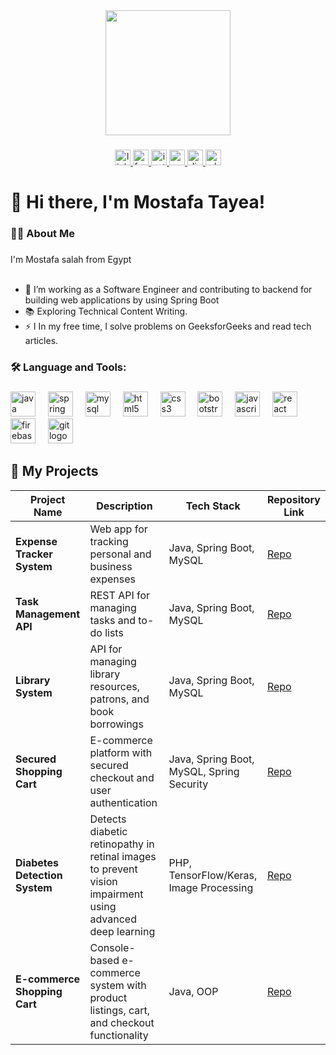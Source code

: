 <div align="center">
  <img height="200" src="https://media0.giphy.com/media/v1.Y2lkPTc5MGI3NjExYTh5MGQ3MWdnODdlaHRpczR2MW04Nnlhbmx5NWN2Z3ZqeXllNmVlYSZlcD12MV9pbnRlcm5hbF9naWZfYnlfaWQmY3Q9Zw/OLPQ6z2hlHmwFc4Hso/giphy.webp"  />
</div>

###

<div align="center">
  <a href="https://www.linkedin.com/in/mostafa-salah-tayea-000129196/" target="_blank">
    <img src="https://img.shields.io/static/v1?message=LinkedIn&logo=linkedin&label=&color=0077B5&logoColor=white&labelColor=&style=for-the-badge" height="25" alt="linkedin logo"  />
  </a>
  <a href="https://www.facebook.com/profile.php?id=100002398553125&mibextid=ZbWKwL" target="_blank">
    <img src="https://img.shields.io/static/v1?message=Facebook&logo=facebook&label=&color=1877F2&logoColor=white&labelColor=&style=for-the-badge" height="25" alt="facebook logo"  />
  </a>
  <a href="https://www.instagram.com/mustafa_tayea?igsh=MTRqNjVpZWRvb2czdg==" target="_blank">
    <img src="https://img.shields.io/static/v1?message=Instagram&logo=instagram&label=&color=E4405F&logoColor=white&labelColor=&style=for-the-badge" height="25" alt="instagram logo"  />
  </a>
  <a href="mailto:memosalah553@gmail.com" target="_blank">
    <img src="https://img.shields.io/static/v1?message=Gmail&logo=gmail&label=&color=D14836&logoColor=white&labelColor=&style=for-the-badge" height="25" alt="gmail logo"  />
  </a>
  <a href="Mostafa_Tay3" target="_blank">
    <img src="https://img.shields.io/static/v1?message=Discord&logo=discord&label=&color=7289DA&logoColor=white&labelColor=&style=for-the-badge" height="25" alt="discord logo"  />
  </a>
  <a href="https://wa.link/pve7hw" target="_blank">
    <img src="https://img.shields.io/static/v1?message=Whatsapp&logo=whatsapp&label=&color=25D366&logoColor=white&labelColor=&style=for-the-badge" height="25" alt="whatsapp logo"  />
  </a>
</div>

###

<h1 align="left">👋 Hi there, I'm Mostafa Tayea!</h1>

###

<h3 align="left">👩‍💻  About Me</h3>

###

  I'm Mostafa salah from Egypt
  <br><br>
  - 🔭  I’m working as a Software Engineer and contributing to backend for building web applications by using Spring Boot
  - 📚 Exploring Technical Content Writing.
  - ⚡ I In my free time, I solve problems on GeeksforGeeks and read tech articles.

###

<h3 align="left">🛠 Language and Tools:</h3>

###

<div align="left">
  <img src="https://cdn.jsdelivr.net/gh/devicons/devicon/icons/java/java-original.svg" height="40" alt="java logo"  />
  <img width="12" />
  <img src="https://cdn.jsdelivr.net/gh/devicons/devicon/icons/spring/spring-original.svg" height="40" alt="spring logo"  />
  <img width="12" />
  <img src="https://cdn.jsdelivr.net/gh/devicons/devicon/icons/mysql/mysql-original.svg" height="40" alt="mysql logo"  />
  <img width="12" />
  <img src="https://cdn.jsdelivr.net/gh/devicons/devicon/icons/html5/html5-original.svg" height="40" alt="html5 logo"  />
  <img width="12" />
  <img src="https://cdn.jsdelivr.net/gh/devicons/devicon/icons/css3/css3-original.svg" height="40" alt="css3 logo"  />
  <img width="12" />
  <img src="https://cdn.jsdelivr.net/gh/devicons/devicon/icons/bootstrap/bootstrap-original.svg" height="40" alt="bootstrap logo"  />
  <img width="12" />
  <img src="https://cdn.jsdelivr.net/gh/devicons/devicon/icons/javascript/javascript-original.svg" height="40" alt="javascript logo"  />
  <img width="12" />
  <img src="https://cdn.jsdelivr.net/gh/devicons/devicon/icons/react/react-original.svg" height="40" alt="react logo"  />
  <img width="12" />
  <img src="https://cdn.jsdelivr.net/gh/devicons/devicon/icons/firebase/firebase-plain.svg" height="40" alt="firebase logo"  />
  <img width="12" />
  <img src="https://cdn.jsdelivr.net/gh/devicons/devicon/icons/git/git-original.svg" height="40" alt="git logo"  />
</div>

###
## 🚀 My Projects

| Project Name                        | Description                                                                                               | Tech Stack                                 | Repository Link                                                            |
|-------------------------------------|-----------------------------------------------------------------------------------------------------------|--------------------------------------------|----------------------------------------------------------------------------|
| **Expense Tracker System**          | Web app for tracking personal and business expenses                                                       | Java, Spring Boot, MySQL                   | [Repo](https://github.com/Tasneem011/Expense_Tracker_System)              |
| **Task Management API**             | REST API for managing tasks and to-do lists                                                               | Java, Spring Boot, MySQL                   | [Repo](https://github.com/Tasneem011/Task_Management_API)                 |
| **Library System**                  | API for managing library resources, patrons, and book borrowings                                          | Java, Spring Boot, MySQL                   | [Repo](https://github.com/Tasneem011/Library-System)                      |
| **Secured Shopping Cart**           | E-commerce platform with secured checkout and user authentication                                         | Java, Spring Boot, MySQL, Spring Security  | [Repo](https://github.com/Tasneem011/SecuredShoppingCart)                 |
| **Diabetes Detection System**       | Detects diabetic retinopathy in retinal images to prevent vision impairment using advanced deep learning  | PHP, TensorFlow/Keras, Image Processing    | [Repo](https://github.com/Tasneem011/Graduation-Project)                  |
| **E-commerce Shopping Cart**        | Console-based e-commerce system with product listings, cart, and checkout functionality                   | Java, OOP                                  | [Repo](https://github.com/Tasneem011/E-commerce-Shopping-Cart)            |

